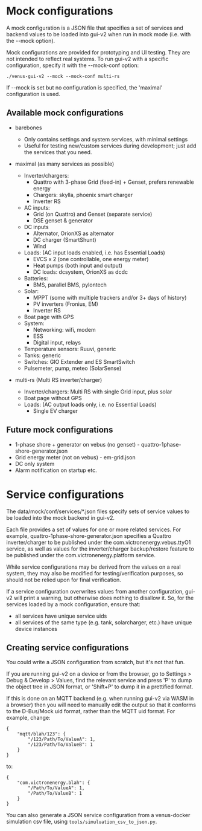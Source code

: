 # Mock configurations

A mock configuration is a JSON file that specifies a set of services and backend values to be loaded into gui-v2 when run in mock mode (i.e. with the --mock option).

Mock configurations are provided for prototyping and UI testing. They are not intended to reflect real systems.
To run gui-v2 with a specific configuration, specify it with the --mock-conf option:

    ./venus-gui-v2 --mock --mock-conf multi-rs

If --mock is set but no configuration is specified, the 'maximal' configuration is used.


## Available mock configurations

- barebones
    - Only contains settings and system services, with minimal settings
    - Useful for testing new/custom services during development; just add the services that you need.

- maximal (as many services as possible)
    - Inverter/chargers:
        - Quattro with 3-phase Grid (feed-in) + Genset, prefers renewable energy
        - Chargers: skylla, phoenix smart charger
        - Inverter RS
    - AC inputs:
        - Grid (on Quattro) and Genset (separate service)
        - DSE genset & generator
    - DC inputs
        - Alternator, OrionXS as alternator
        - DC charger (SmartShunt)
        - Wind
    - Loads: (AC input loads enabled, i.e. has Essential Loads)
        - EVCS x 2 (one controllable, one energy meter)
        - Heat pumps (both input and output)
        - DC loads: dcsystem, OrionXS as dcdc
    - Batteries:
        - BMS, parallel BMS, pylontech
    - Solar:
        - MPPT (some with multiple trackers and/or 3+ days of history)
        - PV inverters (Fronius, EM)
        - Inverter RS
    - Boat page with GPS
    - System:
        - Networking: wifi, modem
        - ESS
        - Digital input, relays
    - Temperature sensors: Ruuvi, generic
    - Tanks: generic
    - Switches: GIO Extender and ES SmartSwitch
    - Pulsemeter, pump, meteo (SolarSense)

- multi-rs (Multi RS inverter/charger)
    - Inverter/chargers: Multi RS with single Grid input, plus solar
    - Boat page without GPS
    - Loads: (AC output loads only, i.e. no Essential Loads)
        - Single EV charger


## Future mock configurations

- 1-phase shore + generator on vebus (no genset) - quattro-1phase-shore-generator.json
- Grid energy meter (not on vebus) - em-grid.json
- DC only system
- Alarm notification on startup
etc.


# Service configurations

The data/mock/conf/services/*.json files specify sets of service values to be loaded into the mock backend in gui-v2. 

Each file provides a set of values for one or more related services. For example, quattro-1phase-shore-generator.json specifies a Quattro inverter/charger to be published under the com.victronenergy.vebus.ttyO1 service, as well as values for the inverter/charger backup/restore feature to be published under the com.victronenergy.platform service.

While service configurations may be derived from the values on a real system, they may also be modified for testing/verification purposes, so should not be relied upon for final verification.

If a service configuration overwrites values from another configuration, gui-v2 will print a warning, but otherwise does nothing to disallow it. So, for the services loaded by a mock configuration, ensure that:

- all services have unique service uids
- all services of the same type (e.g. tank, solarcharger, etc.) have unique device instances


## Creating service configurations

You could write a JSON configuration from scratch, but it's not that fun.

If you are running gui-v2 on a device or from the browser, go to Settings > Debug & Develop > Values, find the relevant service and press 'P' to dump the object tree in JSON format, or 'Shift+P' to dump it in a prettified format.

If this is done on an MQTT backend (e.g. when running gui-v2 via WASM in a browser) then you will need to manually edit the output so that it conforms to the D-Bus/Mock uid format, rather than the MQTT uid format. For example, change:

```
{
    "mqtt/blah/123": {
        "/123/Path/To/ValueA": 1,
        "/123/Path/To/ValueB": 1
    }
}
```

to:

```
{
    "com.victronenergy.blah": {
        "/Path/To/ValueA": 1,
        "/Path/To/ValueB": 1
    }
}
```

You can also generate a JSON service configuration from a venus-docker simulation csv file, using `tools/simuluation_csv_to_json.py`.

